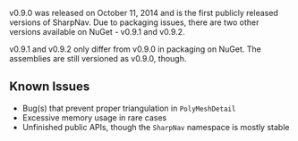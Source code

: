 v0.9.0 was released on October 11, 2014 and is the first publicly released
versions of SharpNav. Due to packaging issues, there are two other versions
available on NuGet - v0.9.1 and v0.9.2.

v0.9.1 and v0.9.2 only differ from v0.9.0 in packaging on NuGet. The
assemblies are still versioned as v0.9.0, though.

## Known Issues

  - Bug(s) that prevent proper triangulation in `PolyMeshDetail`
  - Excessive memory usage in rare cases
  - Unfinished public APIs, though the `SharpNav` namespace is mostly stable

